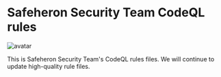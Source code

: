 #  Safeheron Security Team CodeQL rules

![avatar](https://resource.safeheron.vip/safeheron-website/0.3.21/img/logo@2x.png) 

This is Safeheron Security Team's CodeQL rules files. We will continue to update high-quality rule files.